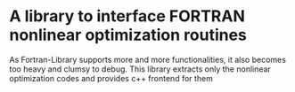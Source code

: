 # A library to interface FORTRAN nonlinear optimization routines
As Fortran-Library supports more and more functionalities, it also becomes too heavy and clumsy to debug. This library extracts only the nonlinear optimization codes and provides c++ frontend for them